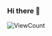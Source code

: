### Hi there 👋

<!--
**sravan559/sravan559** is a ✨ _special_ ✨ repository because its `README.md` (this file) appears on your GitHub profile.

Here are some ideas to get you started:

- 🔭 I’m currently working on ...
- 🌱 I’m currently learning ...
- 👯 I’m looking to collaborate on ...
- 🤔 I’m looking for help with ...
- 💬 Ask me about ...
- 📫 How to reach me: ...
- 😄 Pronouns: ...
- ⚡ Fun fact: ...
-->


<!--  ![visitors](https://visitor-badge.glitch.me/badge?page_id=sravan559/sravan559) -->

![ViewCount](https://views.whatilearened.today/views/github/sravan559/views.svg)

